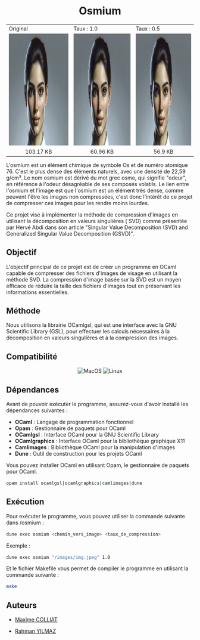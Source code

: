 <h1 align="center">Osmium</h1>

<table>
  <tr>
    <td>
        Original
    </td>
    <td>
        Taux : 1.0
    </td>
    <td>
        Taux : 0.5
    </td>
    </tr>
  <tr>
    <td>
       <img src="https://github.com/Maxime-Cllt/Osmium/blob/main/documentation/images/ia1200x800.jpeg" width="300" height="300" alt="Image original">
    </td>
    <td>
       <img src="https://github.com/Maxime-Cllt/Osmium/blob/main/documentation/compresse/osmium_ia1200x800_%5Bpsnr%3D51.37%2Ctx%3D1.00%5D.jpeg" width="300" height="300" alt="Image compressé">
    </td>
 <td>
       <img src="https://github.com/Maxime-Cllt/Osmium/blob/main/documentation/compresse/osmium_ia1200x800_%5Bpsnr%3D51.14%2Ctx%3D0.50%5D.jpeg" width="300" height="300" alt="Image compressé">
    </td>
    </tr>
    <tr>
    <td align="center">
        103.17 KB
    </td>
    <td align="center">
        60.96 KB
    </td>
    <td align="center">
        56.9 KB
    </td>
    </tr>
</table>

L'osmium est un élément chimique de symbole Os et de numéro atomique 76. C'est le plus dense des éléments naturels, avec une densité de 22,59 g/cm³.
Le nom osmium est dérivé du mot grec osme, qui signifie "odeur", en référence à l'odeur désagréable de ses composés volatils.
Le lien entre l'osmium et l'image est que l'osmium est un élément très dense, comme peuvent l'être les images non compressées, c'est donc l'intérêt de ce projet de compresser ces images pour les rendre moins lourdes.


Ce projet vise à implémenter la méthode de compression d'images en utilisant la décomposition en valeurs singulières (
SVD) comme présentée par Hervé Abdi dans son article "Singular Value Decomposition (SVD) and Generalized Singular Value
Decomposition (GSVD)".

## Objectif

L'objectif principal de ce projet est de créer un programme en OCaml capable de compresser des fichiers d'images de
visage en utilisant la méthode SVD. La compression d'image basée sur la SVD est un moyen efficace de réduire la taille
des fichiers d'images tout en préservant les informations essentielles.

## Méthode

Nous utilisons la librairie OCamlgsl, qui est une interface avec la GNU Scientific Library (GSL), pour effectuer les
calculs nécessaires à la décomposition en valeurs singulières et à la compression des images.

## Compatibilité

<p align="center">
    <img src="https://img.shields.io/badge/OS-MacOS-informational?style=flat&logo=apple&logoColor=white&color=2bbc8a" alt="MacOS" />
    <img src="https://img.shields.io/badge/OS-Linux-informational?style=flat&logo=linux&logoColor=white&color=2bbc8a" alt="Linux" />
</p>

## Dépendances

Avant de pouvoir exécuter le programme, assurez-vous d'avoir installé les dépendances suivantes :

- <b>OCaml</b> : Langage de programmation fonctionnel
- <b>Opam</b> : Gestionnaire de paquets pour OCaml
- <b>OCamlgsl</b> : Interface OCaml pour la GNU Scientific Library
- <b>OCamlgraphics</b> : Interface OCaml pour la bibliothèque graphique X11
- <b>Camlimages</b> : Bibliothèque OCaml pour la manipulation d'images
- <b>Dune</b> : Outil de construction pour les projets OCaml

Vous pouvez installer OCaml en utilisant Opam, le gestionnaire de paquets pour OCaml.

```bash
opam install ocamlgsl|ocamlgraphics|camlimages|dune
```

## Exécution

Pour exécuter le programme, vous pouvez utiliser la commande suivante dans /osmium :

```bash
dune exec osmium <chemin_vers_image> <taux_de_compression>
```

Exemple :

```bash
dune exec osmium "/images/img.jpeg" 1.0
```

Et le fichier Makefile vous permet de compiler le programme en utilisant la commande suivante :

```bash
make
```

## Auteurs

<ul>
      <li>
        <a
          href="https://github.com/Maxime-Cllt"
        >
          <p>Maxime COLLIAT</p>
        </a>
      </li>
      <li>
        <a
          href="https://github.com/Sudo-Rahman"
        >
          <p>Rahman YILMAZ</p>
        </a>
      </li>
</ul>
